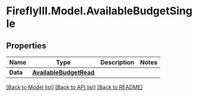# FireflyIII.Model.AvailableBudgetSingle

## Properties

Name | Type | Description | Notes
------------ | ------------- | ------------- | -------------
**Data** | [**AvailableBudgetRead**](AvailableBudgetRead.md) |  | 

[[Back to Model list]](../README.md#documentation-for-models) [[Back to API list]](../README.md#documentation-for-api-endpoints) [[Back to README]](../README.md)

